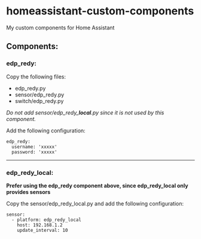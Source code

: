 # homeassistant-custom-components
My custom components for Home Assistant

## Components:

### edp_redy:
Copy the following files: 
- edp_redy.py
- sensor/edp_redy.py
- switch/edp_redy.py

*Do not add sensor/edp_redy_**local**.py since it is not used by this component.*

Add the following configuration:

```
edp_redy:
  username: 'xxxxx'
  password: 'xxxxx'
```
---
### edp_redy_local: 
**Prefer using the edp_redy component above, since edp_redy_local only provides sensors**

Copy the sensor/edp_redy_local.py and add the following configuration:

```
sensor:
  - platform: edp_redy_local
    host: 192.168.1.2
    update_interval: 10
```
